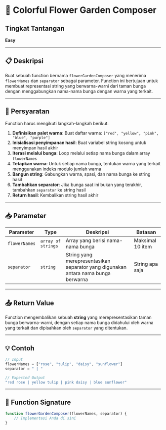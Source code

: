 # 🌸 Colorful Flower Garden Composer

## Tingkat Tantangan
**Easy**

---

## 📋 Deskripsi

Buat sebuah function bernama `flowerGardenComposer` yang menerima `flowerNames` dan `separator` sebagai parameter. Function ini bertujuan untuk membuat representasi string yang berwarna-warni dari taman bunga dengan menggabungkan nama-nama bunga dengan warna yang terkait.

---

## 🎯 Persyaratan

Function harus mengikuti langkah-langkah berikut:

1. **Definisikan palet warna**: Buat daftar warna: `["red", "yellow", "pink", "blue", "purple"]`
2. **Inisialisasi penyimpanan hasil**: Buat variabel string kosong untuk menyimpan hasil akhir
3. **Iterasi melalui bunga**: Loop melalui setiap nama bunga dalam array `flowerNames`
4. **Tetapkan warna**: Untuk setiap nama bunga, tentukan warna yang terkait menggunakan indeks modulo jumlah warna
5. **Bangun string**: Gabungkan warna, spasi, dan nama bunga ke string hasil
6. **Tambahkan separator**: Jika bunga saat ini bukan yang terakhir, tambahkan `separator` ke string hasil
7. **Return hasil**: Kembalikan string hasil akhir

---

## 📥 Parameter

| Parameter | Type | Deskripsi | Batasan |
|-----------|------|-----------|---------|
| `flowerNames` | `array of strings` | Array yang berisi nama-nama bunga | Maksimal 10 item |
| `separator` | `string` | String yang merepresentasikan separator yang digunakan antara nama bunga berwarna | String apa saja |

---

## 📤 Return Value

Function mengembalikan sebuah **string** yang merepresentasikan taman bunga berwarna-warni, dengan setiap nama bunga didahului oleh warna yang terkait dan dipisahkan oleh `separator` yang ditentukan.

---

## 💡 Contoh

```javascript
// Input
flowerNames = ["rose", "tulip", "daisy", "sunflower"]
separator = " | "

// Expected Output
"red rose | yellow tulip | pink daisy | blue sunflower"
```

---

## 🔧 Function Signature

```javascript
function flowerGardenComposer(flowerNames, separator) {
    // Implementasi Anda di sini
}
```
